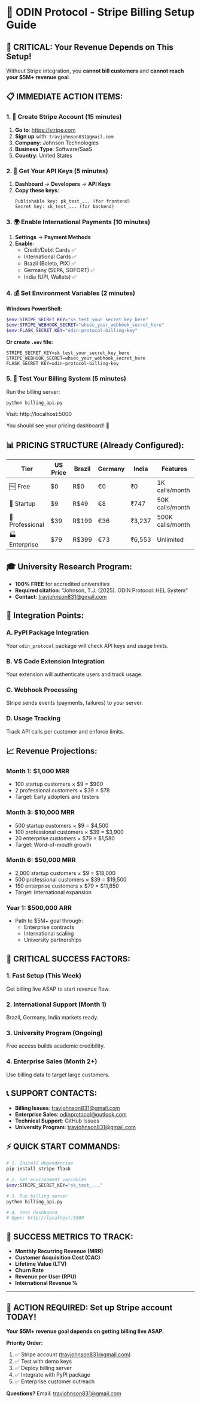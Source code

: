 # 🏦 ODIN Protocol - Stripe Billing Setup Guide

## 🚨 CRITICAL: Your Revenue Depends on This Setup!

Without Stripe integration, you **cannot bill customers** and **cannot reach your $5M+ revenue goal**.

## 📋 IMMEDIATE ACTION ITEMS:

### 1. 🔐 Create Stripe Account (15 minutes)

1. **Go to**: https://stripe.com
2. **Sign up** with: `travjohnson831@gmail.com`
3. **Company**: Johnson Technologies
4. **Business Type**: Software/SaaS
5. **Country**: United States

### 2. 🔑 Get Your API Keys (5 minutes)

1. **Dashboard** → **Developers** → **API Keys**
2. **Copy these keys**:
   ```
   Publishable key: pk_test_... (for frontend)
   Secret key: sk_test_... (for backend)
   ```

### 3. 🌍 Enable International Payments (10 minutes)

1. **Settings** → **Payment Methods**
2. **Enable**:
   - Credit/Debit Cards ✅
   - International Cards ✅
   - Brazil (Boleto, PIX) ✅
   - Germany (SEPA, SOFORT) ✅
   - India (UPI, Wallets) ✅

### 4. 💰 Set Environment Variables (2 minutes)

**Windows PowerShell:**
```powershell
$env:STRIPE_SECRET_KEY="sk_test_your_secret_key_here"
$env:STRIPE_WEBHOOK_SECRET="whsec_your_webhook_secret_here"  
$env:FLASK_SECRET_KEY="odin-protocol-billing-key"
```

**Or create `.env` file:**
```
STRIPE_SECRET_KEY=sk_test_your_secret_key_here
STRIPE_WEBHOOK_SECRET=whsec_your_webhook_secret_here
FLASK_SECRET_KEY=odin-protocol-billing-key
```

### 5. 🎯 Test Your Billing System (5 minutes)

Run the billing server:
```bash
python billing_api.py
```

Visit: http://localhost:5000

You should see your pricing dashboard! 🎉

## 📊 PRICING STRUCTURE (Already Configured):

| Tier | US Price | Brazil | Germany | India | Features |
|------|----------|--------|---------|-------|----------|
| 🆓 Free | $0 | R$0 | €0 | ₹0 | 1K calls/month |
| 🚀 Startup | $9 | R$49 | €8 | ₹747 | 50K calls/month |
| 🏢 Professional | $39 | R$199 | €36 | ₹3,237 | 500K calls/month |
| 🏭 Enterprise | $79 | R$399 | €73 | ₹6,553 | Unlimited |

## 🎓 University Research Program:
- **100% FREE** for accredited universities
- **Required citation**: "Johnson, T.J. (2025). ODIN Protocol: HEL System"
- **Contact**: travjohnson831@gmail.com

## 🔗 Integration Points:

### A. **PyPI Package Integration**
Your `odin_protocol` package will check API keys and usage limits.

### B. **VS Code Extension Integration**  
Your extension will authenticate users and track usage.

### C. **Webhook Processing**
Stripe sends events (payments, failures) to your server.

### D. **Usage Tracking**
Track API calls per customer and enforce limits.

## 📈 Revenue Projections:

### Month 1: $1,000 MRR
- 100 startup customers × $9 = $900
- 2 professional customers × $39 = $78
- Target: Early adopters and testers

### Month 3: $10,000 MRR  
- 500 startup customers × $9 = $4,500
- 100 professional customers × $39 = $3,900
- 20 enterprise customers × $79 = $1,580
- Target: Word-of-mouth growth

### Month 6: $50,000 MRR
- 2,000 startup customers × $9 = $18,000
- 500 professional customers × $39 = $19,500
- 150 enterprise customers × $79 = $11,850
- Target: International expansion

### Year 1: $500,000 ARR
- Path to $5M+ goal through:
  - Enterprise contracts
  - International scaling
  - University partnerships

## 🚨 CRITICAL SUCCESS FACTORS:

### 1. **Fast Setup** (This Week)
Get billing live ASAP to start revenue flow.

### 2. **International Support** (Month 1)
Brazil, Germany, India markets ready.

### 3. **University Program** (Ongoing)
Free access builds academic credibility.

### 4. **Enterprise Sales** (Month 2+)
Use billing data to target large customers.

## 📞 SUPPORT CONTACTS:

- **Billing Issues**: travjohnson831@gmail.com
- **Enterprise Sales**: odinprotocol@outlook.com  
- **Technical Support**: GitHub Issues
- **University Program**: travjohnson831@gmail.com

## ⚡ QUICK START COMMANDS:

```bash
# 1. Install dependencies
pip install stripe flask

# 2. Set environment variables
$env:STRIPE_SECRET_KEY="sk_test_..."

# 3. Run billing server
python billing_api.py

# 4. Test dashboard
# Open: http://localhost:5000
```

## 🎯 SUCCESS METRICS TO TRACK:

- **Monthly Recurring Revenue (MRR)**
- **Customer Acquisition Cost (CAC)**  
- **Lifetime Value (LTV)**
- **Churn Rate**
- **Revenue per User (RPU)**
- **International Revenue %**

---

## 🚀 **ACTION REQUIRED: Set up Stripe account TODAY!**

**Your $5M+ revenue goal depends on getting billing live ASAP.**

**Priority Order:**
1. ✅ Stripe account (travjohnson831@gmail.com)
2. ✅ Test with demo keys  
3. ✅ Deploy billing server
4. ✅ Integrate with PyPI package
5. ✅ Enterprise customer outreach

**Questions?** Email: travjohnson831@gmail.com
